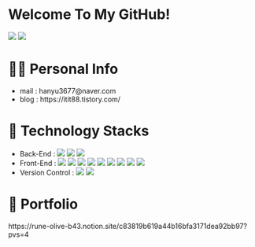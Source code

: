 <h1>Welcome To My GitHub!</h1>
<img src="https://github-readme-stats.vercel.app/api?username=jiseyeong&show_icons=true&theme=radical"/>
<img src="https://github-readme-stats.vercel.app/api/top-langs/?username=jiseyeong&layout=compact" "https://github.com/jiseyeong/github-readme-stats"/>

<h1>🙋‍♂️ Personal Info</h1>
  <ul>
    <li>mail : hanyu3677@naver.com</li>
    <li>blog : https://itit88.tistory.com/</li>
  </ul>

<h1>🔨 Technology Stacks</h1>
<ul>
  <li>
    Back-End : <img src="https://img.shields.io/badge/Spring-6DB33F?style=flat&logo=spring&logoColor=white"/> <img src="https://img.shields.io/badge/Spring Boot-6DB33F?style=flat&logo=springboot&logoColor=white"/>
               <img src="https://img.shields.io/badge/Java-1572B6?style=flat&logo=openjdk&logoColor=white"/>
  </li>
  <li>
    Front-End : <img src="https://img.shields.io/badge/React-61DAFB?style=flat&logo=React&logoColor=white"/> <img src="https://img.shields.io/badge/JavaScript-F7DF1E?style=flat&logo=javascript&logoColor=white"/>
                <img src="https://img.shields.io/badge/HTML5-E34F26?style=flat&logo=html5&logoColor=white"/> <img src="https://img.shields.io/badge/CSS-1572B6?style=flat&logo=css3&logoColor=white"/>
                <img src="https://img.shields.io/badge/Sass-CC6699?style=flat&logo=sass&logoColor=white"/> <img src="https://img.shields.io/badge/JQuery-0769AD?style=flat&logo=jquery&logoColor=white"/>
                <img src="https://img.shields.io/badge/BootStrap-7952B3?style=flat&logo=bootstrap&logoColor=white"/> <img src="https://img.shields.io/badge/Redux-764ABC?style=flat&logo=redux&logoColor=white"/>
                <img src="https://img.shields.io/badge/Axios-5A29E4?style=flat&logo=axios&logoColor=white"/>
  </li>
  <li>
    Version Control : <img src="https://img.shields.io/badge/Git-F05032?style=flat&logo=git&logoColor=white"/> <img src="https://img.shields.io/badge/GitHub-181717?style=flat&logo=github&logoColor=white"/> 
  </li>
</ul>
</ul>
<h1>📝 Portfolio</h1>
https://rune-olive-b43.notion.site/c83819b619a44b16bfa3171dea92bb97?pvs=4



